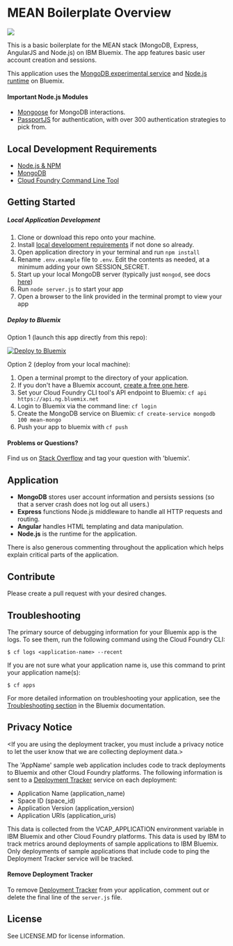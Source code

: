 # MEAN Boilerplate Overview

<img src="https://dl.dropboxusercontent.com/s/vd367cadrk97zjg/MEAN%20Logo.jpg">

This is a basic boilerplate for the MEAN stack (MongoDB, Express, AngularJS and Node.js) on IBM Bluemix. The app features basic user account creation and sessions.

This application uses the [MongoDB experimental service](https://www.ng.bluemix.net/docs/#services/MongoDB/index.html#MongoDB) and [Node.js runtime](https://www.ng.bluemix.net/docs/starters/nodejs/index.html) on Bluemix.

#### Important Node.js Modules
- [Mongoose](https://github.com/Automattic/mongoose) for MongoDB interactions.
- [PassportJS](http://passportjs.org) for authentication, with over 300 authentication strategies to pick from.

## Local Development Requirements
- [Node.js & NPM](https://nodejs.org/en/download/)
- [MongoDB](https://www.mongodb.org)
- [Cloud Foundry Command Line Tool](https://docs.cloudfoundry.org/devguide/installcf/)

## Getting Started
##### Local Application Development
1. Clone or download this repo onto your machine.
2. Install [local development requirements](#local-development-requirements) if not done so already.
3. Open application directory in your terminal and run `npm install`
4. Rename `.env.example` file to `.env`.  Edit the contents as needed, at a minimum adding your own SESSION_SECRET.
5. Start up your local MongoDB server (typically just `mongod`, see docs [here](https://docs.mongodb.org/getting-started/shell/installation/))
6. Run `node server.js` to start your app
7. Open a browser to the link provided in the terminal prompt to view your app

##### Deploy to Bluemix

Option 1 (launch this app directly from this repo):

[![Deploy to Bluemix](https://bluemix.net/deploy/button.png)](https://bluemix.net/deploy?repository=https://github.com/IBM-Bluemix/MEAN-Boilerplate)

Option 2 (deploy from your local machine):

1. Open a terminal prompt to the directory of your application.
2. If you don't have a Bluemix account, [create a free one here](https://console.ng.bluemix.net/registration/).
3. Set your Cloud Foundry CLI tool's API endpoint to Bluemix: `cf api https://api.ng.bluemix.net `
4. Login to Bluemix via the command line: `cf login`
5. Create the MongoDB service on Bluemix: `cf create-service mongodb 100 mean-mongo`
6. Push your app to bluemix with `cf push`

#### Problems or Questions?
Find us on [Stack Overflow](https://stackoverflow.com/questions/tagged/bluemix) and tag your question with 'bluemix'.

## Application
- **MongoDB** stores user account information and persists sessions (so that a server crash does not log out all users.)
- **Express** functions Node.js middleware to handle all HTTP requests and routing.
- **Angular** handles HTML templating and data manipulation.
- **Node.js** is the runtime for the application.

There is also generous commenting throughout the application which helps explain critical parts of the application.

## Contribute
Please create a pull request with your desired changes.

## Troubleshooting
The primary source of debugging information for your Bluemix app is the logs. To see them, run the following command using the Cloud Foundry CLI:

  ```
  $ cf logs <application-name> --recent
  ```

If you are not sure what your application name is, use this command to print your application name(s):

  ```
  $ cf apps
  ```

For more detailed information on troubleshooting your application, see the [Troubleshooting section](https://www.ng.bluemix.net/docs/troubleshoot/tr.html) in the Bluemix documentation.

## Privacy Notice
<If you are using the deployment tracker, you must include a privacy notice to let the user know that we are collecting deployment data.>

The 'AppName' sample web application includes code to track deployments to Bluemix and other Cloud Foundry platforms. The following information is sent to a [Deployment Tracker](https://github.com/cloudant-labs/deployment-tracker) service on each deployment:

* Application Name (application_name)
* Space ID (space_id)
* Application Version (application_version)
* Application URIs (application_uris)

This data is collected from the VCAP_APPLICATION environment variable in IBM Bluemix and other Cloud Foundry platforms. This data is used by IBM to track metrics around deployments of sample applications to IBM Bluemix. Only deployments of sample applications that include code to ping the Deployment Tracker service will be tracked.

#### Remove Deployment Tracker
To remove [Deployment Tracker](https://github.com/cloudant-labs/deployment-tracker) from your application, comment out or delete the final line of the `server.js` file.

## License
See LICENSE.MD for license information.